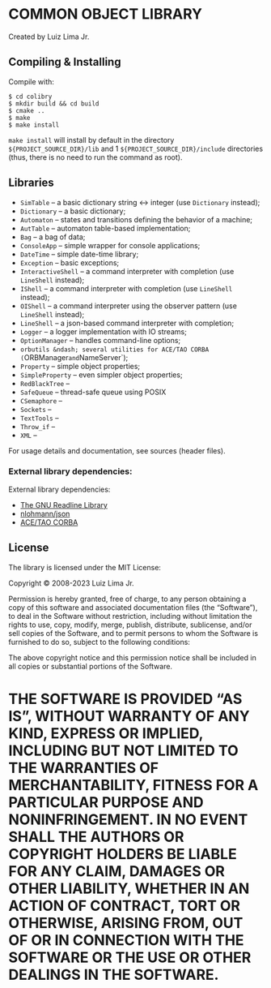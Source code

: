 # COMMON OBJECT LIBRARY

Created by Luiz Lima Jr.

## Compiling & Installing

Compile with:

	$ cd colibry
	$ mkdir build && cd build
	$ cmake ..
	$ make
	$ make install

`make install` will install by default in the directory `${PROJECT_SOURCE_DIR}/lib` and 1 `${PROJECT_SOURCE_DIR}/include` directories (thus, there is no need to run the command as root).

## Libraries

* `SimTable` &ndash; a basic dictionary string <-> integer (use `Dictionary` instead);
* `Dictionary` &ndash; a basic dictionary;
* `Automaton` &ndash; states and transitions defining the behavior of a machine;
* `AutTable` &ndash; automaton table-based implementation;
* `Bag` &ndash; a bag of data;
* `ConsoleApp` &ndash; simple wrapper for console applications;
* `DateTime` &ndash; simple date-time library;
* `Exception` &ndash; basic exceptions;
* `InteractiveShell` &ndash; a command interpreter with completion (use `LineShell` instead);
* `IShell` &ndash; a command interpreter with completion (use `LineShell` instead);
* `OIShell` &ndash; a command interpreter using the observer pattern (use `LineShell` instead);
* `LineShell` &ndash; a json-based command interpreter with completion;
* `Logger` &ndash; a logger implementation with IO streams;
* `OptionManager` &ndash; handles command-line options;
* `orbutils &ndash; several utilities for ACE/TAO CORBA (`ORBManager` and `NameServer`);
* `Property` &ndash; simple object properties;
* `SimpleProperty` &ndash; even simpler object properties;
* `RedBlackTree` &ndash;
* `SafeQueue` &ndash; thread-safe queue using POSIX
* `CSemaphore` &ndash;
* `Sockets` &ndash; 
* `TextTools` &ndash;
* `Throw_if` &ndash; 
* `XML` &ndash;

For usage details and documentation, see sources (header files).

### External library dependencies:

External library dependencies:

* [The GNU Readline Library](https://tiswww.case.edu/php/chet/readline/rltop.html)
* [nlohmann/json](https://github.com/nlohmann/json)
* [ACE/TAO CORBA](https://github.com/DOCGroup/ACE_TAO)

## License

The library is licensed under the MIT License:

Copyright © 2008-2023 Luiz Lima Jr.

Permission is hereby granted, free of charge, to any person obtaining a copy of this software and associated documentation files (the “Software”), to deal in the Software without restriction, including without limitation the rights to use, copy, modify, merge, publish, distribute, sublicense, and/or sell copies of the Software, and to permit persons to whom the Software is furnished to do so, subject to the following conditions:

The above copyright notice and this permission notice shall be included in all copies or substantial portions of the Software.

THE SOFTWARE IS PROVIDED “AS IS”, WITHOUT WARRANTY OF ANY KIND, EXPRESS OR IMPLIED, INCLUDING BUT NOT LIMITED TO THE WARRANTIES OF MERCHANTABILITY, FITNESS FOR A PARTICULAR PURPOSE AND NONINFRINGEMENT. IN NO EVENT SHALL THE AUTHORS OR COPYRIGHT HOLDERS BE LIABLE FOR ANY CLAIM, DAMAGES OR OTHER LIABILITY, WHETHER IN AN ACTION OF CONTRACT, TORT OR OTHERWISE, ARISING FROM, OUT OF OR IN CONNECTION WITH THE SOFTWARE OR THE USE OR OTHER DEALINGS IN THE SOFTWARE.
=======
